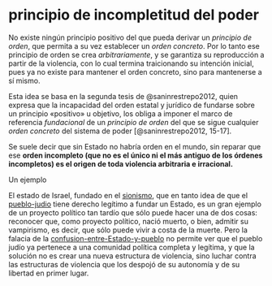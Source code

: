 # principio de incompletitud del poder

No existe ningún principio positivo del que pueda derivar un *principio de orden*, que permita a su vez establecer un *orden concreto*. Por lo tanto ese principio de orden se crea *arbitrariamente*, y se garantiza su reproducción a partir de la violencia, con lo cual termina traicionando su intención inicial, pues ya no existe para mantener el orden concreto, sino para mantenerse a sí mismo.

Esta idea se basa en la segunda tesis de @saninrestrepo2012, quien expresa que la incapacidad del orden estatal y jurídico de fundarse sobre un principio «positivo» u objetivo, los obliga a imponer el marco de referencia *fundacional* de un *principio de orden* del que se sigue cualquier *orden concreto* del sistema de poder [@saninrestrepo2012, 15-17].

Se suele decir que sin Estado no habría orden en el mundo, sin reparar que ese **orden incompleto (que no es el único ni el más antiguo de los órdenes incompletos) es el origen de toda violencia arbitraria e irracional.**

Un ejemplo

El estado de Israel, fundado en el [sionismo](sionismo.md), que en tanto idea de que el [pueblo-judio](pueblo-judio.md) tiene derecho legítimo a fundar un Estado, es un gran ejemplo de un proyecto político tan tardío que sólo puede hacer una de dos cosas: reconocer que, como proyecto político, nació muerto, o bien, admitir su vampirismo, es decir, que sólo puede vivir a costa de la muerte. Pero la falacia de la [confusion-entre-Estado-y-pueblo](confusion-entre-Estado-y-pueblo.md) no permite ver que el pueblo judío ya pertenece a una comunidad política completa y legítima, y que la solución no es crear una nueva estructura de violencia, sino luchar contra las estructuras de violencia que los despojó de su autonomía y de su libertad en primer lugar.
